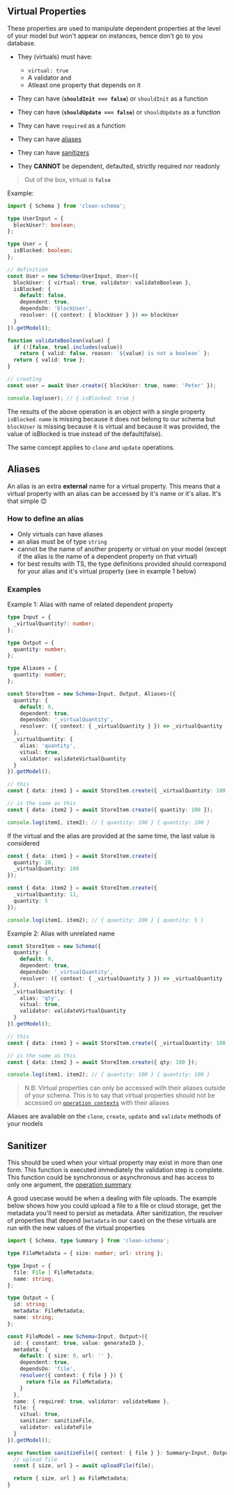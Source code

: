 ## Virtual Properties

These properties are used to manipulate dependent properties at the level of your model but won't appear on instances, hence don't go to you database.

- They (virtuals) must have:

  - `virtual: true`
  - A validator and
  - Atleast one property that depends on it

- They can have (**`shouldInit === false`**) or `shouldInit` as a function
- They can have (**`shouldUpdate === false`**) or `shouldUpdate` as a function
- They can have `required` as a function
- They can have [aliases](#aliases)
- They can have [sanitizers](#aliases)
- They **CANNOT** be dependent, defaulted, strictly required nor readonly

> Out of the box, virtual is **`false`**

Example:

```ts
import { Schema } from 'clean-schema';

type UserInput = {
  blockUser?: boolean;
};

type User = {
  isBlocked: boolean;
};

// definition
const User = new Schema<UserInput, User>({
  blockUser: { virtual: true, validator: validateBoolean },
  isBlocked: {
    default: false,
    dependent: true,
    dependsOn: 'blockUser',
    resolver: ({ context: { blockUser } }) => blockUser
  }
}).getModel();

function validateBoolean(value) {
  if (![false, true].includes(value))
    return { valid: false, reason: `${value} is not a boolean` };
  return { valid: true };
}

// creating
const user = await User.create({ blockUser: true, name: 'Peter' });

console.log(user); // { isBlocked: true }
```

The results of the above operation is an object with a single property `isBlocked`. `name` is missing because it does not belong to our schema but `blockUser` is missing because it is virtual and because it was provided, the value of isBlocked is true instead of the default(false).

The same concept applies to `clone` and `update` operations.

## Aliases

An alias is an extra **external** name for a virtual property. This means that a virtual property with an alias can be accessed by it's name or it's alias. It's that simple 😊

### How to define an alias

- Only virtuals can have aliases
- an alias must be of type `string`
- cannot be the name of another property or virtual on your model (except if the alias is the name of a dependent property on that virtual)
- for best results with TS, the type definitions provided should correspond for your alias and it's virtual property (see in example 1 below)

### Examples

Example 1: Alias with name of related dependent property

```ts
type Input = {
  _virtualQuantity?: number;
};

type Output = {
  quantity: number;
};

type Aliases = {
  quantity: number;
};

const StoreItem = new Schema<Input, Output, Aliases>({
  quantity: {
    default: 0,
    dependent: true,
    dependsOn: '_virtualQuantity',
    resolver: ({ context: { _virtualQuantity } }) => _virtualQuantity
  },
  _virtualQuantity: {
    alias: 'quantity',
    vitual: true,
    validator: validateVirtualQuantity
  }
}).getModel();

// this
const { data: item1 } = await StoreItem.create({ _virtualQuantity: 100 });

// is the same as this
const { data: item2 } = await StoreItem.create({ quantity: 100 });

console.log(item1, item2); // { quantity: 100 } { quantity: 100 }
```

If the virtual and the alias are provided at the same time, the last value is considered

```ts
const { data: item1 } = await StoreItem.create({
  quantity: 20,
  _virtualQuantity: 100
});

const { data: item2 } = await StoreItem.create({
  _virtualQuantity: 11,
  quantity: 5
});

console.log(item1, item2); // { quantity: 100 } { quantity: 5 }
```

Example 2: Alias with unrelated name

```ts
const StoreItem = new Schema({
  quantity: {
    default: 0,
    dependent: true,
    dependsOn: '_virtualQuantity',
    resolver: ({ context: { _virtualQuantity } }) => _virtualQuantity
  },
  _virtualQuantity: {
    alias: 'qty',
    vitual: true,
    validator: validateVirtualQuantity
  }
}).getModel();

// this
const { data: item1 } = await StoreItem.create({ _virtualQuantity: 100 });

// is the same as this
const { data: item2 } = await StoreItem.create({ qty: 100 });

console.log(item1, item2); // { quantity: 100 } { quantity: 100 }
```

> N.B: Virtual properties can only be accessed with their aliases outside of your schema. This is to say that virtual properties should not be accessed on [`operation contexts`](../life-cycles.md#the-operation-context) with their aliases

Aliases are available on the `clone`, `create`, `update` and `validate` methods of your models

## Sanitizer

This should be used when your virtual property may exist in more than one form. This function is executed immediately the validation step is complete. This function could be synchronous or asynchronous and has access to only one argument, the [operation summary](../life-cycles.md#the-operation-summary)

A good usecase would be when a dealing with file uploads. The example below shows how you could upload a file to a file or cloud storage, get the metadata you'll need to persist as metadata. After sanitization, the resolver of properties that depend (`metadata` in our case) on the these virtuals are run with the new values of the virtual properties

```ts
import { Schema, type Summary } from 'clean-schema';

type FileMetadata = { size: number; url: string };

type Input = {
  file: File | FileMetadata;
  name: string;
};

type Output = {
  id: string;
  metadata: FileMetadata;
  name: string;
};

const FileModel = new Schema<Input, Output>({
  id: { constant: true, value: generateID },
  metadata: {
    default: { size: 0, url: '' },
    dependent: true,
    dependsOn: 'file',
    resolver({ context: { file } }) {
      return file as FileMetadata;
    }
  },
  name: { required: true, validator: validateName },
  file: {
    vitual: true,
    sanitizer: sanitizeFile,
    validator: validateFile
  }
}).getModel();

async function sanitizeFile({ context: { file } }: Summary<Input, Output>) {
  // upload file
  const { size, url } = await uploadFile(file);

  return { size, url } as FileMetadata;
}
```

